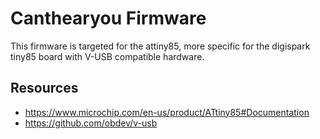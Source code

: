 # Canthearyou Firmware

This firmware is targeted for the attiny85, more specific for the digispark
tiny85 board with V-USB compatible hardware.

## Resources
- https://www.microchip.com/en-us/product/ATtiny85#Documentation
- https://github.com/obdev/v-usb
